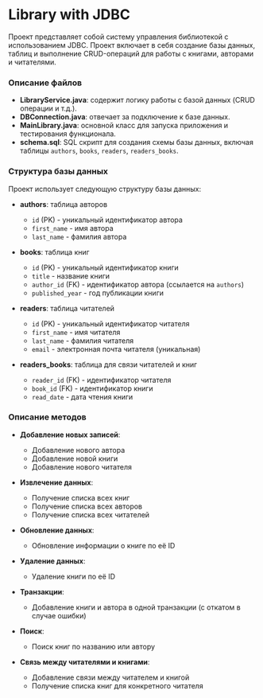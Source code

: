 # Library with JDBC

Проект представляет собой систему управления библиотекой с использованием JDBC. Проект включает в 
себя создание базы данных, таблиц и выполнение CRUD-операций для работы с книгами, авторами и читателями. 

### Описание файлов

- **LibraryService.java**: содержит логику работы с базой данных (CRUD операции и т.д.).
- **DBConnection.java**: отвечает за подключение к базе данных.
- **MainLibrary.java**: основной класс для запуска приложения и тестирования функционала.
- **schema.sql**: SQL скрипт для создания схемы базы данных, включая таблицы `authors`, `books`, `readers`, `readers_books`.

### Структура базы данных

Проект использует следующую структуру базы данных:

- **authors**: таблица авторов
    - `id` (PK) - уникальный идентификатор автора
    - `first_name` - имя автора
    - `last_name` - фамилия автора

- **books**: таблица книг
    - `id` (PK) - уникальный идентификатор книги
    - `title` - название книги
    - `author_id` (FK) - идентификатор автора (ссылается на `authors`)
    - `published_year` - год публикации книги

- **readers**: таблица читателей
    - `id` (PK) - уникальный идентификатор читателя
    - `first_name` - имя читателя
    - `last_name` - фамилия читателя
    - `email` - электронная почта читателя (уникальная)

- **readers_books**: таблица для связи читателей и книг
    - `reader_id` (FK) - идентификатор читателя
    - `book_id` (FK) - идентификатор книги
    - `read_date` - дата чтения книги

### Описание методов

- **Добавление новых записей**:
    - Добавление нового автора
    - Добавление новой книги
    - Добавление нового читателя

- **Извлечение данных**:
    - Получение списка всех книг
    - Получение списка всех авторов
    - Получение списка всех читателей

- **Обновление данных**:
    - Обновление информации о книге по её ID

- **Удаление данных**:
    - Удаление книги по её ID

- **Транзакции**:
    - Добавление книги и автора в одной транзакции (с откатом в случае ошибки)

- **Поиск**:
    - Поиск книг по названию или автору

- **Связь между читателями и книгами**:
    - Добавление связи между читателем и книгой
    - Получение списка книг для конкретного читателя
